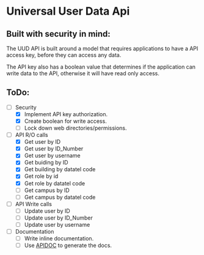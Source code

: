 # Universal User Data Api

## Built with security in mind:

The UUD API is built around a model that requires applications to have a API access key, before they can access any data.

The API key also has a boolean value that determines if the application can write data to the API, otherwise it will have read only access.

## ToDo:

- [ ] Security
  - [X] Implement API key authorization.
  - [X] Create boolean for write access.
  - [ ] Lock down web directories/permissions.
- [ ] API R/O calls
  - [X] Get user by ID
  - [X] Get user by ID_Number
  - [X] Get user by username
  - [X] Get buiding by ID
  - [X] Get building by datatel code
  - [X] Get role by id
  - [X] Get role by datatel code
  - [ ] Get campus by ID
  - [ ] Get campus by datatel code
- [ ] API Write calls
  - [ ] Update user by ID
  - [ ] Update user by ID_Number
  - [ ] Update user by username
- [ ] Documentation
  - [ ] Write inline documentation.
  - [ ] Use [APIDOC](http://apidocjs.com/) to generate the docs.